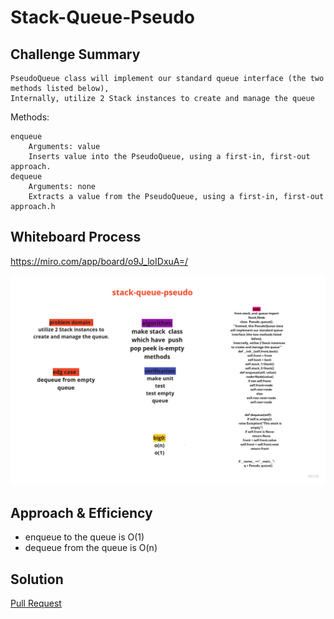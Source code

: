 # Stack-Queue-Pseudo
## Challenge Summary
    PseudoQueue class will implement our standard queue interface (the two methods listed below),
    Internally, utilize 2 Stack instances to create and manage the queue

Methods:

    enqueue
        Arguments: value
        Inserts value into the PseudoQueue, using a first-in, first-out approach.
    dequeue
        Arguments: none
        Extracts a value from the PseudoQueue, using a first-in, first-out approach.h




## Whiteboard Process
<!-- Embedded whiteboard image -->
<https://miro.com/app/board/o9J_loIDxuA=/>

![Whiteboard](../img/week-3.jpg)
## Approach & Efficiency
<!-- What approach did you take? Why? What is the Big O space/time for this approach? -->
- enqueue to the queue is O(1)
- dequeue from the queue is O(n)
## Solution
<!-- Show how to run your code, and examples of it in action -->
[Pull Request](https://github.com/mohammadsilwadi/data-structures-and-algorithms/pull/27)

